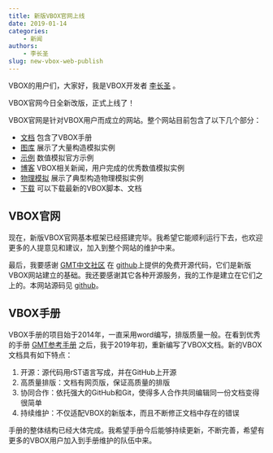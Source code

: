 ```yaml
---
title: 新版VBOX官网上线
date: 2019-01-14
categories:
    - 新闻
authors:
    - 李长圣
slug: new-vbox-web-publish
---
```


VBOX的用户们，大家好，我是VBOX开发者 [李长圣](/about/lichangsheng) 。

VBOX官网今日全新改版，正式上线了！

VBOX官网是针对VBOX用户而成立的网站。整个网站目前包含了以下几个部分：

- [文档](/docs/) 包含了VBOX手册
- [图库](/gallery/) 展示了大量构造模拟实例
- [示例](/example/) 数值模拟官方示例
- [博客](/blog/) VBOX相关新闻，用户完成的优秀数值模拟实例
- [物理模拟](/am/) 展示了典型构造物理模拟实例
- [下载](/download/) 可以下载最新的VBOX脚本、文档



## VBOX官网


现在，新版VBOX官网基本框架已经搭建完毕。我希望它能顺利运行下去，也欢迎更多的人提意见和建议，加入到整个网站的维护中来。

最后，我要感谢 [GMT中文社区](https://gmt-china.org/) 在 [github](https://github.com/gmt-china)上提供的免费开源代码，它们是新版VBOX网站建立的基础。我还要感谢其它各种开源服务，我的工作是建立在它们之上的。本网站源码见 [github](https://github.com/geovbox)。


## VBOX手册

VBOX手册的项目始于2014年，一直采用word编写，排版质量一般。在看到优秀的手册 [GMT参考手册](https://docs.gmt-china.org/latest/) 之后，我于2019年初，重新编写了VBOX文档。新的VBOX文档具有如下特点：

1. 开源：源代码用rST语言写成，并在GitHub上开源
2. 高质量排版：文档有网页版，保证高质量的排版
3. 协同合作：依托强大的GitHub和Git，使得多人合作共同编辑同一份文档变得很简单
4. 持续维护：不仅适配VBOX的新版本，而且不断修正文档中存在的错误

手册的整体结构已经大体完成。我希望手册今后能够持续更新，不断完善，希望有更多的VBOX用户加入到手册维护的队伍中来。
